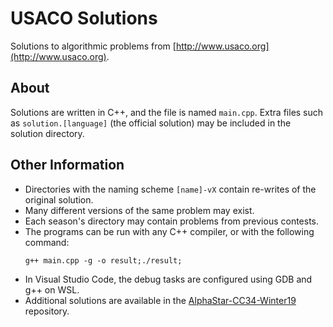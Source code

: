 # USACO Solutions
Solutions to algorithmic problems from [http://www.usaco.org](http://www.usaco.org).

## About
Solutions are written in C++, and the file is named ``main.cpp``.
Extra files such as ``solution.[language]`` (the official solution) may be included in the solution directory.

## Other Information
* Directories with the naming scheme ``[name]-vX`` contain re-writes of the original solution.
* Many different versions of the same problem may exist.
* Each season's directory may contain problems from previous contests.
* The programs can be run with any C++ compiler, or with the following command:
  ```
  g++ main.cpp -g -o result;./result;
  ```
* In Visual Studio Code, the debug tasks are configured using GDB and g++ on WSL.
* Additional solutions are available in the [AlphaStar-CC34-Winter19](https://github.com/KentoNishi/AlphaStar-CC34-Winter19) repository.